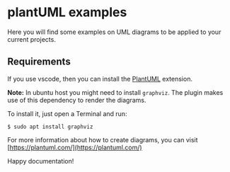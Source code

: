 # plantUML examples

Here you will find some examples on UML diagrams to be applied to your current projects.

## Requirements
If you use vscode, then you can install the [PlantUML](https://marketplace.visualstudio.com/items?itemName=jebbs.plantuml) extension.

**Note:** In ubuntu host you might need to install `graphviz`. The plugin makes use of this dependency to render the diagrams.

To install it, just open a Terminal and run:

```
$ sudo apt install graphviz
```

For more information about how to create diagrams, you can visit [https://plantuml.com/](https://plantuml.com/)

Happy documentation!